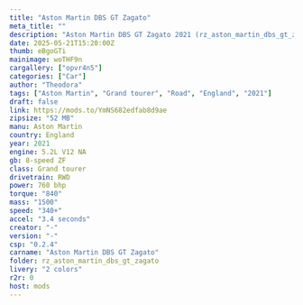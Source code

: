 ```yaml
---
title: "Aston Martin DBS GT Zagato"
meta_title: ""
description: "Aston Martin DBS GT Zagato 2021 (rz_aston_martin_dbs_gt_zagato)"
date: 2025-05-21T15:20:00Z
thumb: eBgoGTi
mainimage: woTHF9n
cargallery: ["opvr4n5"]
categories: ["Car"]
author: "Theodora"
tags: ["Aston Martin", "Grand tourer", "Road", "England", "2021"]
draft: false
link: https://mods.to/YmNS682edfab8d9ae
zipsize: "52 MB"
manu: Aston Martin
country: England
year: 2021
engine: 5.2L V12 NA
gb: 8-speed ZF
class: Grand tourer
drivetrain: RWD
power: 760 bhp 
torque: "840"
mass: "1500"
speed: "340+"
accel: "3.4 seconds"
creator: "-"
version: "-"
csp: "0.2.4"
carname: "Aston Martin DBS GT Zagato"
folder: rz_aston_martin_dbs_gt_zagato
livery: "2 colors"
r2r: 0
host: mods
---
```

